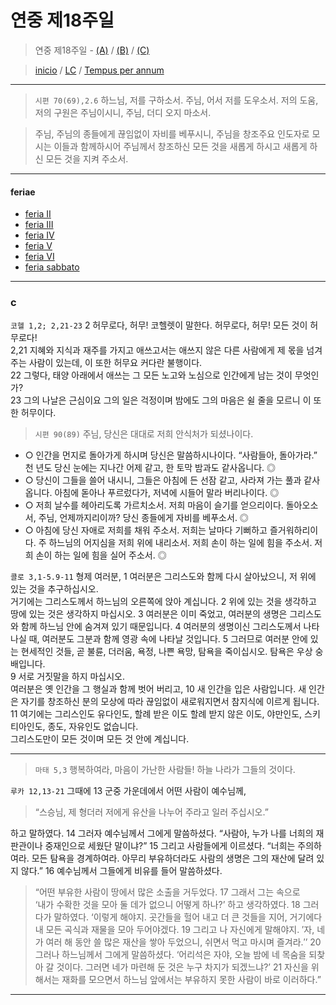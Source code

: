 # 연중 제18주일 

> 연중 제18주일  - [(A)](#a) / [(B)](#b) / [(C)](#c)  
  
> [inicio](../../README.md) / [LC](../../LC.md) / [Tempus per annum](../LH.md)  

----

> `시편 70(69),2.6` 하느님, 저를 구하소서. 주님, 어서 저를 도우소서. 저의 도움, 저의 구원은 주님이시니, 주님, 더디 오지 마소서.

> 주님, 주님의 종들에게 끊임없이 자비를 베푸시니, 주님을 창조주요 인도자로 모시는 이들과 함께하시어 주님께서 창조하신 모든 것을 새롭게 하시고 새롭게 하신 모든 것을 지켜 주소서.

----

#### feriae

- [feria II](#f2a)
- [feria III](#f3a)
- [feria IV](#f4a)
- [feria V](#f5a)
- [feria VI](#f6a)
- [feria sabbato](#fsa)

----

### c

`코헬 1,2; 2,21-23` 2 허무로다, 허무! 코헬렛이 말한다. 허무로다, 허무! 모든 것이 허무로다!  
2,21 지혜와 지식과 재주를 가지고 애쓰고서는 애쓰지 않은 다른 사람에게 제 몫을 넘겨주는 사람이 있는데, 이 또한 허무요 커다란 불행이다.  
22 그렇다, 태양 아래에서 애쓰는 그 모든 노고와 노심으로 인간에게 남는 것이 무엇인가?  
23 그의 나날은 근심이요 그의 일은 걱정이며 밤에도 그의 마음은 쉴 줄을 모르니 이 또한 허무이다.  

> `시편 90(89)` 주님, 당신은 대대로 저희 안식처가 되셨나이다.
- ○ 인간을 먼지로 돌아가게 하시며 당신은 말씀하시나이다. “사람들아, 돌아가라.” 천 년도 당신 눈에는 지나간 어제 같고, 한 토막 밤과도 같사옵니다. ◎
- ○ 당신이 그들을 쓸어 내시니, 그들은 아침에 든 선잠 같고, 사라져 가는 풀과 같사옵니다. 아침에 돋아나 푸르렀다가, 저녁에 시들어 말라 버리나이다. ◎
- ○ 저희 날수를 헤아리도록 가르치소서. 저희 마음이 슬기를 얻으리이다. 돌아오소서, 주님, 언제까지리이까? 당신 종들에게 자비를 베푸소서. ◎
- ○ 아침에 당신 자애로 저희를 채워 주소서. 저희는 날마다 기뻐하고 즐거워하리이다. 주 하느님의 어지심을 저희 위에 내리소서. 저희 손이 하는 일에 힘을 주소서. 저희 손이 하는 일에 힘을 실어 주소서. ◎

`콜로 3,1-5.9-11` 형제 여러분, 1 여러분은 그리스도와 함께 다시 살아났으니, 저 위에 있는 것을 추구하십시오.  
거기에는 그리스도께서 하느님의 오른쪽에 앉아 계십니다.
2 위에 있는 것을 생각하고 땅에 있는 것은 생각하지 마십시오.
3 여러분은 이미 죽었고, 여러분의 생명은 그리스도와 함께 하느님 안에 숨겨져 있기 때문입니다.
4 여러분의 생명이신 그리스도께서 나타나실 때, 여러분도 그분과 함께 영광 속에 나타날 것입니다.
5 그러므로 여러분 안에 있는 현세적인 것들, 곧 불륜, 더러움, 욕정, 나쁜 욕망, 탐욕을 죽이십시오.
탐욕은 우상 숭배입니다.  
9 서로 거짓말을 하지 마십시오.  
여러분은 옛 인간을 그 행실과 함께 벗어 버리고, 10 새 인간을 입은 사람입니다.
새 인간은 자기를 창조하신 분의 모상에 따라 끊임없이 새로워지면서 참지식에 이르게 됩니다.  
11 여기에는 그리스인도 유다인도, 할례 받은 이도 할례 받지 않은 이도, 야만인도, 스키티아인도, 종도, 자유인도 없습니다.  
그리스도만이 모든 것이며 모든 것 안에 계십니다.  

----

> `마태 5,3` 행복하여라, 마음이 가난한 사람들! 하늘 나라가 그들의 것이다.

`루카 12,13-21` 그때에 13 군중 가운데에서 어떤 사람이 예수님께,  
> “스승님, 제 형더러 저에게 유산을 나누어 주라고 일러 주십시오.”

하고 말하였다.
14 그러자 예수님께서 그에게 말씀하셨다.
“사람아, 누가 나를 너희의 재판관이나 중재인으로 세웠단 말이냐?”
15 그리고 사람들에게 이르셨다.
“너희는 주의하여라. 모든 탐욕을 경계하여라.
아무리 부유하더라도 사람의 생명은 그의 재산에 달려 있지 않다.”
16 예수님께서 그들에게 비유를 들어 말씀하셨다.
> “어떤 부유한 사람이 땅에서 많은 소출을 거두었다. 17 그래서 그는 속으로  
> ‘내가 수확한 것을 모아 둘 데가 없으니 어떻게 하나?’
하고 생각하였다.
18 그러다가 말하였다.
‘이렇게 해야지. 곳간들을 헐어 내고 더 큰 것들을 지어, 거기에다 내 모든 곡식과 재물을 모아 두어야겠다.
19 그리고 나 자신에게 말해야지.
′자, 네가 여러 해 동안 쓸 많은 재산을 쌓아 두었으니,
쉬면서 먹고 마시며 즐겨라.′’
20 그러나 하느님께서 그에게 말씀하셨다.
‘어리석은 자야, 오늘 밤에 네 목숨을 되찾아 갈 것이다.
그러면 네가 마련해 둔 것은 누구 차지가 되겠느냐?’
21 자신을 위해서는 재화를 모으면서
하느님 앞에서는 부유하지 못한 사람이 바로 이러하다.”

----